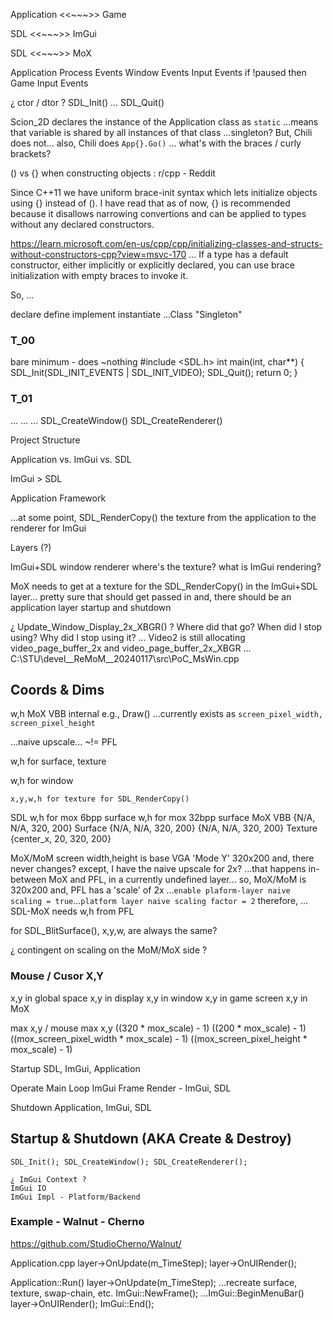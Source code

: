 


Application  <<~~~>>  Game

SDL  <<~~~>>  ImGui

SDL  <<~~~>>  MoX

Application
    Process Events
        Window Events
        Input Events
            if !paused then Game Input Events

¿ ctor / dtor ?
    SDL_Init()
    ...
    SDL_Quit()


Scion_2D declares the instance of the Application class as `static`
...means that variable is shared by all instances of that class
...singleton?
But, Chili does not...
also, Chili does `App{}.Go()` ... what's with the braces / curly brackets?

() vs {} when constructing objects : r/cpp - Reddit

Since C++11 we have uniform brace-init syntax which lets initialize objects using {} instead of ().
I have read that as of now, {} is recommended because it disallows narrowing convertions and can be applied to types without any declared constructors.

https://learn.microsoft.com/en-us/cpp/cpp/initializing-classes-and-structs-without-constructors-cpp?view=msvc-170
...
If a type has a default constructor, either implicitly or explicitly declared, you can use brace initialization with empty braces to invoke it.

So, ...

declare
define
implement
instantiate
...Class
"Singleton"


### T_00
bare minimum - does ~nothing
#include <SDL.h> int main(int, char**) { SDL_Init(SDL_INIT_EVENTS | SDL_INIT_VIDEO); SDL_Quit(); return 0; }

### T_01



...
...
...
SDL_CreateWindow()
SDL_CreateRenderer()













Project Structure

Application vs. ImGui vs. SDL



ImGui > SDL



Application Framework

...at some point, SDL_RenderCopy() the texture from the application to the renderer for ImGui


Layers (?)

ImGui+SDL
    window
    renderer
    where's the texture?
    what is ImGui rendering?

MoX needs to get at a texture for the SDL_RenderCopy() in the ImGui+SDL layer...
pretty sure that should get passed in
and, there should be an application layer startup and shutdown



¿ Update_Window_Display_2x_XBGR() ?
    Where did that go?
    When did I stop using?
    Why did I stop using it?
    ...
    Video2 is still allocating video_page_buffer_2x and video_page_buffer_2x_XBGR
    ...
    C:\STU\devel\__ReMoM__20240117\src\PoC_MsWin.cpp



## Coords & Dims



w,h MoX VBB  internal  e.g., Draw()
...currently exists as `screen_pixel_width, screen_pixel_height`

...naive upscale... ~!= PFL

w,h for surface, texture

w,h for window



    x,y,w,h for texture for SDL_RenderCopy()
SDL
    w,h for mox 6bpp surface
    w,h for mox 32bpp surface
MoX
    VBB
        {N/A, N/A, 320, 200}
    Surface
        {N/A, N/A, 320, 200}
        {N/A, N/A, 320, 200}
    Texture
        {center_x, 20, 320, 200}

MoX/MoM screen width,height is base VGA 'Mode Y' 320x200
and, there never changes?
except, I have the naive upscale for 2x?
...that happens in-between MoX and PFL, in a currently undefined layer...
so, MoX/MoM is 320x200
and, PFL has a 'scale' of 2x
...`enable plaform-layer naive scaling = true`...`platform layer naive scaling factor = 2`
therefore, ...
    SDL-MoX needs w,h from PFL

for SDL_BlitSurface(), x,y,w, are always the same?


¿ contingent on scaling on the MoM/MoX side ?


### Mouse / Cusor X,Y
x,y in global space
x,y in display
x,y in window
x,y in game screen
x,y in MoX


max x,y / mouse max x,y
((320 * mox_scale) - 1)
((200 * mox_scale) - 1)
((mox_screen_pixel_width  * mox_scale) - 1)
((mox_screen_pixel_height * mox_scale) - 1)

    



Startup
    SDL, ImGui, Application


Operate
    Main Loop
    ImGui Frame
    Render - ImGui, SDL


Shutdown
    Application, ImGui, SDL





## Startup & Shutdown  (AKA Create & Destroy)

    SDL_Init(); SDL_CreateWindow(); SDL_CreateRenderer();

    ¿ ImGui Context ?
    ImGui IO
    ImGui Impl - Platform/Backend



### Example - Walnut - Cherno

https://github.com/StudioCherno/Walnut/

Application.cpp
layer->OnUpdate(m_TimeStep);
layer->OnUIRender();

Application::Run()
    layer->OnUpdate(m_TimeStep);
    ...recreate surface, texture, swap-chain, etc.
    ImGui::NewFrame();
        ...ImGui::BeginMenuBar()
        layer->OnUIRender();
    ImGui::End();

